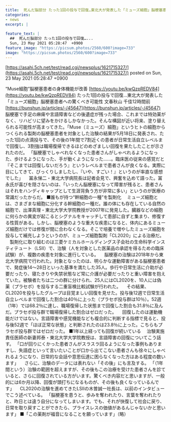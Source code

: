 ```yaml
---
title:  死んだ脳部分 たった1回の投与で回復…東北大が発表した「ミューズ細胞」脳梗塞患者への驚くべき可能性  
categories:
- news
excerpt: |
  
feature_text: |
  ##  死んだ脳部分 たった1回の投与で回復…...
  Sun, 23 May 2021 05:28:47  +0900
feature_image: "https://picsum.photos/2560/600?image=733"
image: "https://picsum.photos/2560/600?image=733"
---
```


[https://asahi.5ch.net/test/read.cgi/newsplus/1621715327/](https://asahi.5ch.net/test/read.cgi/newsplus/1621715327/)
posted on Sun, 23 May 2021 05:28:47  +0900

<!--more-->

“Muse細胞”脳梗塞患者の身体機能が改善 [https://youtu.be/kwQzpREDV84](https://youtu.be/kwQzpREDV84) たった1回の投与で回復…東北大が発表した「ミューズ細胞」脳梗塞患者への驚くべき可能性 文春秋山 千佳12時間前 [https://bunshun.jp/articles/-/45647](https://bunshun.jp/articles/-/45647) 　脳梗塞で手足の麻痺や言語障害などの後遺症が残った場合、これまでは特効薬がなく、リハビリに望みをかけるしかなかった。そんな構図が近い将来、塗り替えられる可能性が高まってきた。「Muse（ミューズ）細胞」というヒトの細胞からつくられる製剤の脳梗塞患者を対象とした治験の結果が5月18日に発表され、たった1回の点滴投与で、その後の1年間で7割近くの患者が日常生活自立レベルまで回復し、3割強は職場復帰できるほどのめざましい回復を果たしたことが示されたのだ。 「脳梗塞でしゃべれなくなった患者さんがしゃべれるようになった、歩けるようになった、手が動くようになった……。臨床医の従来の感覚だと『そこまでは回復しないだろう』というレベルまで患者さんが良くなる。実際に目にしてきて、びっくりしましたし、『いや、すごい！』というのが率直な感想でした」 　冨永悌二・東北大学病院長は記者会見で、興奮を込めて語った。冨永氏が喜びを隠さないのは、「いったん脳梗塞になって障害が残ると、患者さんはそれをハンディキャップとして生涯背負う方が非常に多い」というのが医療の常識だったからだ。 ■誰もが持つ“幹細胞の一種”を製剤化 　ミューズ細胞とは、さまざまな細胞に分化する幹細胞の一種だ。誰の体にも存在している自然の細胞で、出澤真理・東北大学大学院教授が2007年に発見した。臓器などの細胞に何らかの異変が起こるとシグナルをキャッチして患部に自ずと集まり、修復する性質がある。しかし、脳梗塞のような重大な疾患になると、体内にあるミューズ細胞だけでは修復が間に合わなくなる。そこで培養で増やしたミューズ細胞を投与して補充しようというのが、ミューズ細胞製剤「CL2020」による治療だ。 　製剤化に取り組むのは三菱ケミカルホールディングス子会社の生命科学インスティテュート（LSII）で、治験（人を対象とした医薬品の承認を得るための臨床試験）が、複数の疾患を対象に進行している。 　脳梗塞の治験は2018年から東北大学病院で行われた。対象となったのは、明らかな運動障害がある脳梗塞患者で、発症後14〜28日といった基準を満たした35人。歩行や日常生活に介助が必要だったり、寝たきりや失禁状態など常に介護が必要だったりと重い障害を抱えていた。被験者たちは二つの群に分けられ、25人にはCL2020を、10人には偽薬（プラセボ）を投与する二重盲検比較試験が行われた。 　その結果、CL2020を投与したグループは目覚ましい回復を見せた。投与後12週で日常生活自立レベルまで回復した割合は40％に上った（プラセボ投与群は10％）。52週（1年）では68.2％に達し、職場復帰した状態まで回復した割合も31.8％に及んだ。プラセボ投与群で職場復帰した割合はゼロだった。 　回復したのは運動機能だけではない。言語障害や感覚機能なども複合的に判断する指標で見ると、投与後52週で「ほぼ正常な状態」と判断されたのは23.8％に上った。こちらもプラセボ投与群ではゼロだった。 ■1年以上経っても回復が続いている 　治験実施責任医師の新妻邦泰・東北大学大学院教授は、言語障害の回復についてこう話す。 「口が回りにくかった患者さんがスラスラ回るようになった事例もありますし、失語症といって言いたいことが口から出てこない患者さんも徐々にしゃべれるようになり、日常的な会話や意思伝達に困らなくなった方はある程度の数います」 　さらに、治験のデータには表れない「その後」にも言及する。 「（1年間という）治験の範囲を超えますが、その後もこの治療を受けた患者さんを診ていると、さらに回復されている方がいます。驚くべき内容だと思いますが、一般的には6か月以降、回復が頭打ちになるものが、その後も良くなっているんです」 　CL2020の治験を進めてきたLSIIの木曽誠一社長は、以前のインタビューでこう述べている。 「脳梗塞を患うと、歩みを奪われたり、言葉を奪われたりと、昨日とは違う自分になってしまいます。でも、それが快復して社会に戻り、日常を取り戻すことができたら、プライスレスの価値があるんじゃないかと思います」 ■「この薬剤が福音になることを願っています」（略）
